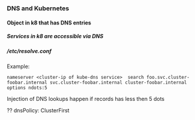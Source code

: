 ### DNS and Kubernetes

#### Object in k8 that has DNS entries

##### Services in k8 are accessible via DNS

##### /etc/resolve.conf

Example:

`nameserver <cluster-ip of kube-dns service> 
search foo.svc.cluster-foobar.internal svc.cluster-foobar.internal cluster-foobar.internal 
options ndots:5`



Injection of DNS lookups happen if records has less then 5 dots

?? dnsPolicy: ClusterFirst
